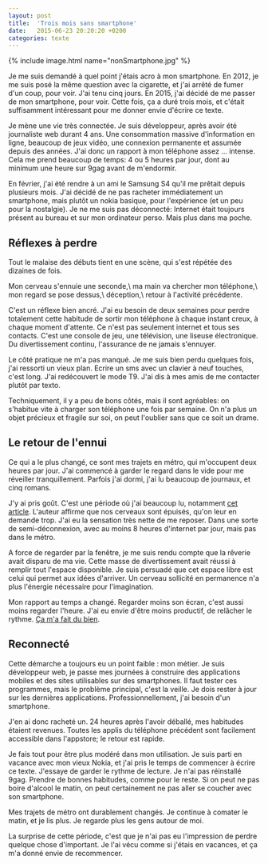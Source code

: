```yaml
---
layout: post
title:  'Trois mois sans smartphone'
date:   2015-06-23 20:20:20 +0200
categories: texte
---
```


{% include image.html name="nonSmartphone.jpg" %}

Je me suis demandé à quel point j'étais acro à mon smartphone. En 2012, je me suis posé la même question avec la cigarette, et j'ai arrêté de fumer d'un coup, pour voir. J'ai tenu cinq jours. En 2015, j'ai décidé de me passer de mon smartphone, pour voir. Cette fois, ça a duré trois mois, et c'était suffisamment intéressant pour me donner envie d'écrire ce texte.
<!--more-->

Je mène une vie très connectée. Je suis développeur, après avoir été journaliste web durant 4 ans. Une consommation massive d'information en ligne, beaucoup de jeux vidéo, une connexion permanente et assumée depuis des années. J'ai donc un rapport à mon téléphone assez ... intense. Cela me prend beaucoup de temps: 4 ou 5 heures par jour, dont au minimum une heure sur 9gag avant de m'endormir.

En février, j'ai été rendre à un ami le Samsung S4 qu'il me prêtait depuis plusieurs mois. J'ai décidé de ne pas racheter immédiatement un smartphone, mais plutôt un nokia basique, pour l'expérience (et un peu pour la nostalgie). Je ne me suis pas déconnecté: Internet était toujours présent au bureau et sur mon ordinateur perso. Mais plus dans ma poche.

## Réflexes à perdre

Tout le malaise des débuts tient en une scène, qui s'est répétée des dizaines de fois.

Mon cerveau s'ennuie une seconde,\\
ma main va chercher mon téléphone,\\
mon regard se pose dessus,\\
déception,\\
retour à l'activité précédente.

C'est un réflexe bien ancré. J'ai eu besoin de deux semaines pour perdre totalement cette habitude de sortir mon téléphone à chaque instant creux, à chaque moment d'attente. Ce n'est pas seulement internet et tous ses contacts. C'est une console de jeu, une télévision, une liseuse électronique. Du divertissement continu, l'assurance de ne jamais s'ennuyer.

Le côté pratique ne m'a pas manqué. Je me suis bien perdu quelques fois, j'ai ressorti un vieux plan. Ecrire un sms avec un clavier à neuf touches, c'est long. J'ai redécouvert le mode T9. J'ai dis à mes amis de me contacter plutôt par texto.

Techniquement, il y a peu de bons côtés, mais il sont agréables: on s'habitue vite à charger son téléphone une fois par semaine. On n'a plus un objet précieux et fragile sur soi, on peut l'oublier sans que ce soit un drame.

## Le retour de l'ennui

Ce qui a le plus changé, ce sont mes trajets en métro, qui m'occupent deux heures par jour. J'ai commencé à garder le regard dans le vide pour me réveiller tranquillement. Parfois j'ai dormi, j'ai lu beaucoup de journaux, et cinq romans.

J'y ai pris goût. C'est une période où j'ai beaucoup lu, notamment <a href="https://medium.com/@hughmcguire/why-can-t-we-read-anymore-503c38c131fe" target="_blank">cet article</a>. L'auteur affirme que nos cerveaux sont épuisés, qu'on leur en demande trop. J'ai eu la sensation très nette de me reposer. Dans une sorte de semi-déconnexion, avec au moins 8 heures d'internet par jour, mais pas dans le métro.

A force de regarder par la fenêtre, je me suis rendu compte que la rêverie avait disparu de ma vie. Cette masse de divertissement avait réussi à remplir tout l'espace disponible. Je suis persuadé que cet espace libre est celui qui permet aux idées d'arriver. Un cerveau sollicité en permanence n'a plus l'énergie nécessaire pour l'imagination.

Mon rapport au temps a changé. Regarder moins son écran, c'est aussi moins regarder l'heure. J'ai eu envie d'être moins productif, de relâcher le rythme. <a href="https://medium.com/message/against-productivity-b19f56b67da6" target="_blank">Ça m'a fait du bien</a>.

## Reconnecté

Cette démarche a toujours eu un point faible : mon métier. Je suis développeur web, je passe mes journées à construire des applications mobiles et des sites utilisables sur des smartphones. Il faut tester ces programmes, mais le problème principal, c'est la veille. Je dois rester à jour sur les dernières applications. Professionnellement, j'ai besoin d'un smartphone.

J'en ai donc racheté un. 24 heures après l'avoir déballé, mes habitudes étaient revenues. Toutes les applis du téléphone précédent sont facilement accessible dans l'appstore; le retour est rapide.

Je fais tout pour être plus modéré dans mon utilisation. Je suis parti en vacance avec mon vieux Nokia, et j'ai pris le temps de commencer à écrire ce texte. J'essaye de garder le rythme de lecture. Je n'ai pas réinstallé 9gag. Prendre de bonnes habitudes, comme pour le reste. Si on peut ne pas boire d'alcool le matin, on peut certainement ne pas aller se coucher avec son smartphone.

Mes trajets de métro ont durablement changés. Je continue à comater le matin, et je lis plus. Je regarde plus les gens autour de moi.

La surprise de cette période, c'est que je n'ai pas eu l'impression de perdre quelque chose d'important. Je l'ai vécu comme si j'étais en vacances, et ça m'a donné envie de recommencer.

